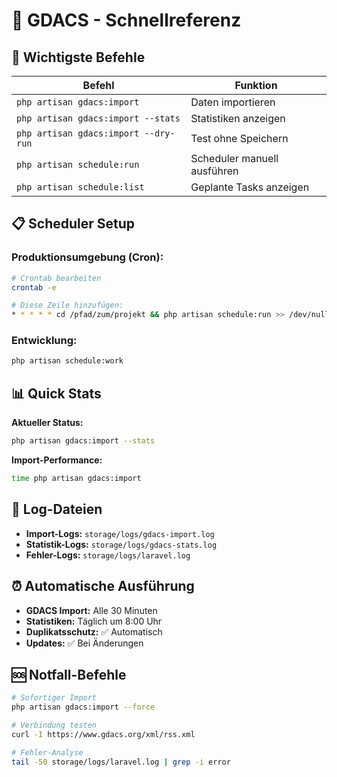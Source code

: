 # 🚀 GDACS - Schnellreferenz

## 🔧 Wichtigste Befehle

| Befehl | Funktion |
|--------|----------|
| `php artisan gdacs:import` | Daten importieren |
| `php artisan gdacs:import --stats` | Statistiken anzeigen |
| `php artisan gdacs:import --dry-run` | Test ohne Speichern |
| `php artisan schedule:run` | Scheduler manuell ausführen |
| `php artisan schedule:list` | Geplante Tasks anzeigen |

## 📋 Scheduler Setup

### Produktionsumgebung (Cron):
```bash
# Crontab bearbeiten
crontab -e

# Diese Zeile hinzufügen:
* * * * * cd /pfad/zum/projekt && php artisan schedule:run >> /dev/null 2>&1
```

### Entwicklung:
```bash
php artisan schedule:work
```

## 📊 Quick Stats

**Aktueller Status:**
```bash
php artisan gdacs:import --stats
```

**Import-Performance:**
```bash
time php artisan gdacs:import
```

## 📁 Log-Dateien

- **Import-Logs:** `storage/logs/gdacs-import.log`
- **Statistik-Logs:** `storage/logs/gdacs-stats.log` 
- **Fehler-Logs:** `storage/logs/laravel.log`

## ⏰ Automatische Ausführung

- **GDACS Import:** Alle 30 Minuten
- **Statistiken:** Täglich um 8:00 Uhr
- **Duplikatsschutz:** ✅ Automatisch
- **Updates:** ✅ Bei Änderungen

## 🆘 Notfall-Befehle

```bash
# Sofortiger Import
php artisan gdacs:import --force

# Verbindung testen  
curl -I https://www.gdacs.org/xml/rss.xml

# Fehler-Analyse
tail -50 storage/logs/laravel.log | grep -i error
```